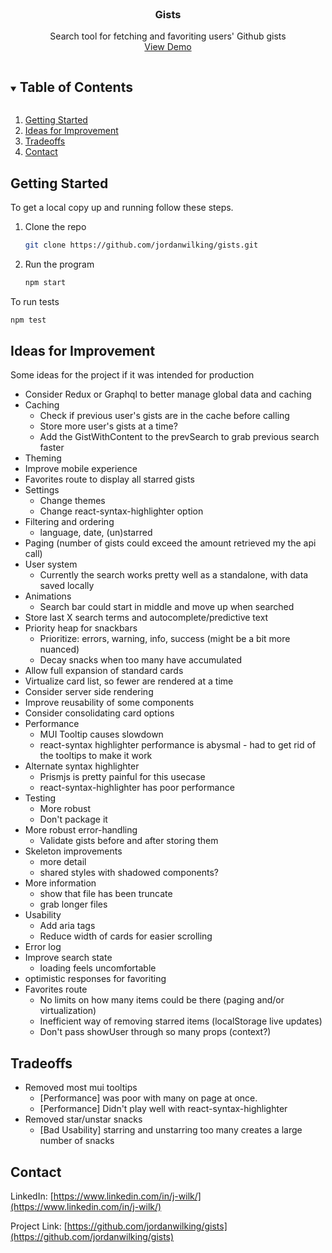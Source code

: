 <br />
<p align="center">
  <h3 align="center">Gists</h3>
  <p align="center">
    Search tool for fetching and favoriting users' Github gists
    <br />
    <a href="https://jordanwilking.github.io/">View Demo</a>
  </p>
</p>

<!-- TABLE OF CONTENTS -->
<details open="open">
  <summary><h2 style="display: inline-block">Table of Contents</h2></summary>
  <ol>
    <li><a href="#getting-started">Getting Started</a></li>
    <li><a href="#ideas-for-improvement">Ideas for Improvement</a></li>
    <li><a href="#tradeoffs">Tradeoffs</a></li>
    <li><a href="#contact">Contact</a></li>
  </ol>
</details>

<!-- GETTING STARTED -->

## Getting Started

To get a local copy up and running follow these steps.

1. Clone the repo
   ```sh
   git clone https://github.com/jordanwilking/gists.git
   ```
2. Run the program
   ```sh
   npm start
   ```

To run tests

```sh
npm test
```

<!-- IDEAS FOR IMPROVEMENT -->

## Ideas for Improvement

Some ideas for the project if it was intended for production

- Consider Redux or Graphql to better manage global data and caching
- Caching
  - Check if previous user's gists are in the cache before calling
  - Store more user's gists at a time?
  - Add the GistWithContent to the prevSearch to grab previous search faster
- Theming
- Improve mobile experience
- Favorites route to display all starred gists
- Settings
  - Change themes
  - Change react-syntax-highlighter option
- Filtering and ordering
  - language, date, (un)starred
- Paging (number of gists could exceed the amount retrieved my the api call)
- User system
  - Currently the search works pretty well as a standalone, with data saved locally
- Animations
  - Search bar could start in middle and move up when searched
- Store last X search terms and autocomplete/predictive text
- Priority heap for snackbars
  - Prioritize: errors, warning, info, success (might be a bit more nuanced)
  - Decay snacks when too many have accumulated
- Allow full expansion of standard cards
- Virtualize card list, so fewer are rendered at a time
- Consider server side rendering
- Improve reusability of some components
- Consider consolidating card options
- Performance
  - MUI Tooltip causes slowdown
  - react-syntax highlighter performance is abysmal - had to get rid of the tooltips to make it work
- Alternate syntax highlighter
  - Prismjs is pretty painful for this usecase
  - react-syntax-highlighter has poor performance
- Testing
  - More robust
  - Don't package it
- More robust error-handling
  - Validate gists before and after storing them
- Skeleton improvements
  - more detail
  - shared styles with shadowed components?
- More information
  - show that file has been truncate
  - grab longer files
- Usability
  - Add aria tags
  - Reduce width of cards for easier scrolling
- Error log
- Improve search state
  - loading feels uncomfortable
- optimistic responses for favoriting
- Favorites route
  - No limits on how many items could be there (paging and/or virtualization)
  - Inefficient way of removing starred items (localStorage live updates)
  - Don't pass showUser through so many props (context?)

<!-- TRADEOFFS -->

## Tradeoffs

- Removed most mui tooltips
  - [Performance] was poor with many on page at once.
  - [Performance] Didn't play well with react-syntax-highlighter
- Removed star/unstar snacks
  - [Bad Usability] starring and unstarring too many creates a large number of snacks

<!-- CONTACT -->

## Contact

LinkedIn: [https://www.linkedin.com/in/j-wilk/](https://www.linkedin.com/in/j-wilk/)

Project Link: [https://github.com/jordanwilking/gists](https://github.com/jordanwilking/gists)
